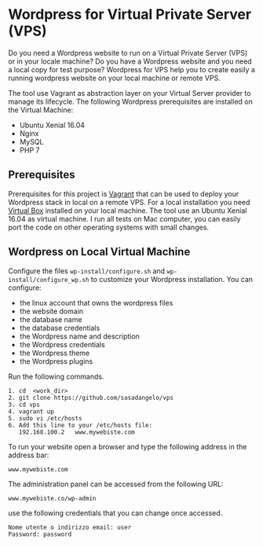 # Wordpress for Virtual Private Server (VPS)

Do you need a Wordpress website to run on a Virtual Private Server (VPS) or in your locale machine? Do you have a Wordpress website and you need a local copy for test purpose? Wordpress for VPS help you to create easily a running wordpress website on your local machine or remote VPS.

The tool use Vagrant as abstraction layer on your Virtual Server provider to manage its lifecycle. The following Wordpress prerequisites are installed on the Virtual Machine:

- Ubuntu Xenial 16.04
- Nginx
- MySQL
- PHP 7

## Prerequisites

Prerequisites for this project is [Vagrant](https://www.vagrantup.com/) that can be used to deploy your Wordpress stack in local on a remote VPS. For a local installation you need [Virtual Box](https://www.virtualbox.org/) installed on your local machine. The tool use an Ubuntu Xenial 16.04 as virtual machine. I run all tests on Mac computer, you can easily port the code on other operating systems with small changes.

## Wordpress on Local Virtual Machine

Configure the files ```wp-install/configure.sh``` and ```wp-install/configure_wp.sh``` to customize your Wordpress installation. You can configure:

- the linux account that owns the wordpress files
- the website domain
- the database name
- the database credentials
- the Wordpress name and description
- the Wordpress credentials
- the Wordpress theme
- the Wordpress plugins

Run the following commands.

```
1. cd  <work_dir>
2. git clone https://github.com/sasadangelo/vps
3. cd vps
4. vagrant up
5. sudo vi /etc/hosts
6. Add this line to your /etc/hosts file:
   192.168.100.2   www.mywebiste.com
```

To run your website open a browser and type the following address in the address bar:

```
www.mywebiste.com
```

The administration panel can be accessed from the following URL:

```
www.mywebiste.co/wp-admin
```

use the following credentials that you can change once accessed.

```
Nome utente o indirizzo email: user
Password: password
```
